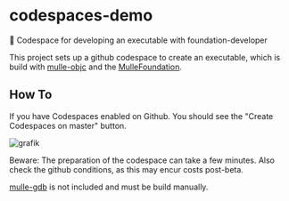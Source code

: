 # codespaces-demo

🎌 Codespace for developing an executable with foundation-developer

This project sets up a github codespace to create an executable,
which is build with [mulle-objc](//mulle-objc.github.io/) and the 
[MulleFoundation](//github.com/MulleFoundation).

## How To

If you have Codespaces enabled on Github. You should see the "Create Codespaces on master" button. 

![grafik](https://user-images.githubusercontent.com/1381995/168690653-b98b5971-251a-4bf8-aad4-b5da8a034acb.png)

Beware: The preparation of the codespace can take a few minutes. Also check the github conditions, as this may encur costs post-beta.

[mulle-gdb](//github/mulle-cc/mulle-gdb) is not included and must
be build manually.

